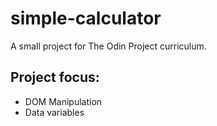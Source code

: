 # simple-calculator

 A small project for The Odin Project curriculum. 

## Project focus:
- DOM Manipulation
- Data variables
